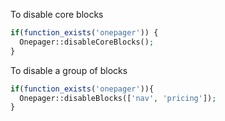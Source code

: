 To disable core blocks
```php
if(function_exists('onepager')) {
  Onepager::disableCoreBlocks();
}
```

To disable a group of blocks
```php
if(function_exists('onepager')){
  Onepager::disableBlocks(['nav', 'pricing']);
}
```
